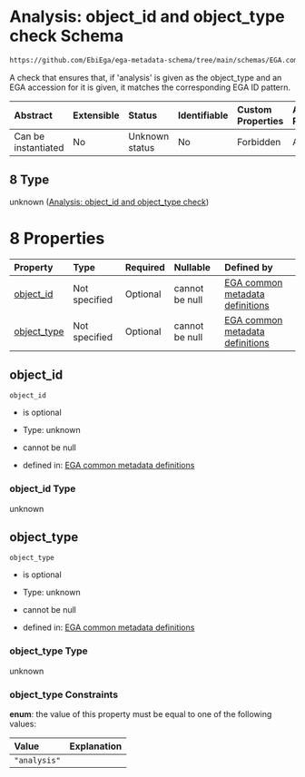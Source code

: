 # Analysis: object_id and object_type check Schema

```txt
https://github.com/EbiEga/ega-metadata-schema/tree/main/schemas/EGA.common-definitions.json#/definitions/object-id-and-object-type-check/anyOf/8
```

A check that ensures that, if 'analysis' is given as the object_type and an EGA accession for it is given, it matches the corresponding EGA ID pattern.

| Abstract            | Extensible | Status         | Identifiable | Custom Properties | Additional Properties | Access Restrictions | Defined In                                                                                |
| :------------------ | :--------- | :------------- | :----------- | :---------------- | :-------------------- | :------------------ | :---------------------------------------------------------------------------------------- |
| Can be instantiated | No         | Unknown status | No           | Forbidden         | Allowed               | none                | [EGA.common-definitions.json*](../out/EGA.common-definitions.json "open original schema") |

## 8 Type

unknown ([Analysis: object_id and object_type check](ega-2-definitions-check-that-the-object_ids-accession-pattern-and-object_type-match-anyof-analysis-object_id-and-object_type-check.md))

# 8 Properties

| Property                    | Type          | Required | Nullable       | Defined by                                                                                                                                                                                                                                                                                                                                                                |
| :-------------------------- | :------------ | :------- | :------------- | :------------------------------------------------------------------------------------------------------------------------------------------------------------------------------------------------------------------------------------------------------------------------------------------------------------------------------------------------------------------------ |
| [object_id](#object_id)     | Not specified | Optional | cannot be null | [EGA common metadata definitions](ega-2-definitions-check-that-the-object_ids-accession-pattern-and-object_type-match-anyof-analysis-object_id-and-object_type-check-properties-object_id.md "https://github.com/EbiEga/ega-metadata-schema/tree/main/schemas/EGA.common-definitions.json#/definitions/object-id-and-object-type-check/anyOf/8/properties/object_id")     |
| [object_type](#object_type) | Not specified | Optional | cannot be null | [EGA common metadata definitions](ega-2-definitions-check-that-the-object_ids-accession-pattern-and-object_type-match-anyof-analysis-object_id-and-object_type-check-properties-object_type.md "https://github.com/EbiEga/ega-metadata-schema/tree/main/schemas/EGA.common-definitions.json#/definitions/object-id-and-object-type-check/anyOf/8/properties/object_type") |

## object_id



`object_id`

*   is optional

*   Type: unknown

*   cannot be null

*   defined in: [EGA common metadata definitions](ega-2-definitions-check-that-the-object_ids-accession-pattern-and-object_type-match-anyof-analysis-object_id-and-object_type-check-properties-object_id.md "https://github.com/EbiEga/ega-metadata-schema/tree/main/schemas/EGA.common-definitions.json#/definitions/object-id-and-object-type-check/anyOf/8/properties/object_id")

### object_id Type

unknown

## object_type



`object_type`

*   is optional

*   Type: unknown

*   cannot be null

*   defined in: [EGA common metadata definitions](ega-2-definitions-check-that-the-object_ids-accession-pattern-and-object_type-match-anyof-analysis-object_id-and-object_type-check-properties-object_type.md "https://github.com/EbiEga/ega-metadata-schema/tree/main/schemas/EGA.common-definitions.json#/definitions/object-id-and-object-type-check/anyOf/8/properties/object_type")

### object_type Type

unknown

### object_type Constraints

**enum**: the value of this property must be equal to one of the following values:

| Value        | Explanation |
| :----------- | :---------- |
| `"analysis"` |             |
